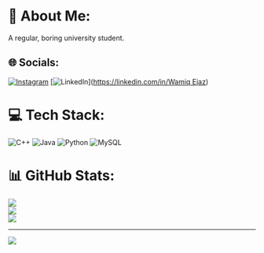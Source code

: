 # 💫 About Me:
A regular, boring university student.


## 🌐 Socials:
[![Instagram](https://img.shields.io/badge/Instagram-%23E4405F.svg?logo=Instagram&logoColor=white)](https://instagram.com/wamiq_3.0) [![LinkedIn](https://img.shields.io/badge/LinkedIn-%230077B5.svg?logo=linkedin&logoColor=white)]([https://linkedin.com/in/Wamiq Ejaz](https://www.linkedin.com/in/wamiq-ejaz-68a996266/)) 

# 💻 Tech Stack:
![C++](https://img.shields.io/badge/c++-%2300599C.svg?style=for-the-badge&logo=c%2B%2B&logoColor=white) ![Java](https://img.shields.io/badge/java-%23ED8B00.svg?style=for-the-badge&logo=openjdk&logoColor=white) ![Python](https://img.shields.io/badge/python-3670A0?style=for-the-badge&logo=python&logoColor=ffdd54) ![MySQL](https://img.shields.io/badge/mysql-4479A1.svg?style=for-the-badge&logo=mysql&logoColor=white)
# 📊 GitHub Stats:
![](https://github-readme-stats.vercel.app/api?username=WAM-07&theme=neon&hide_border=false&include_all_commits=true&count_private=true)<br/>
![](https://github-readme-streak-stats.herokuapp.com/?user=WAM-07&theme=neon&hide_border=false)<br/>
![](https://github-readme-stats.vercel.app/api/top-langs/?username=WAM-07&theme=neon&hide_border=false&include_all_commits=true&count_private=true&layout=compact)

---
[![](https://visitcount.itsvg.in/api?id=WAM-07&icon=0&color=0)](https://visitcount.itsvg.in)

<!-- Proudly created with GPRM ( https://gprm.itsvg.in ) -->
